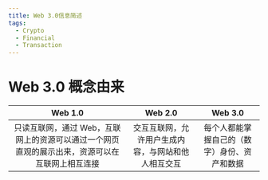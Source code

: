 ```yaml
---
title: Web 3.0信息简述
tags:
  - Crypto
  - Financial
  - Transaction
---
```

# Web 3.0 概念由来
|     Web 1.0     |     Web 2.0     |     Web 3.0     |
| :-------------: | :-------------: | :-------------: |
|只读互联网，通过 Web，互联网上的资源可以通过一个网页直观的展示出来，资源可以在互联网上相互连接| 交互互联网，允许用户生成内容，与网站和他人相互交互 | 每个人都能掌握自己的（数字）身份、资产和数据 |
